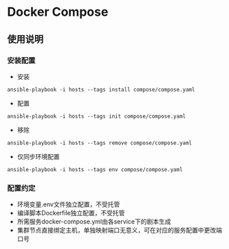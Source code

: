 # Docker Compose

## 使用说明

### 安装配置

- 安装
```
ansible-playbook -i hosts --tags install compose/compose.yaml
```
- 配置
```
ansible-playbook -i hosts --tags init compose/compose.yaml
```
- 移除
```
ansible-playbook -i hosts --tags remove compose/compose.yaml
```
- 仅同步环境配置
```
ansible-playbook -i hosts --tags env compose/compose.yaml
```

### 配置约定

- 环境变量.env文件独立配置，不受托管
- 编译脚本Dockerfile独立配置，不受托管
- 所需服务docker-compose.yml由各service下的剧本生成
- 集群节点直接绑定主机，单独映射端口无意义，可在对应的服务配置中更改端口号
